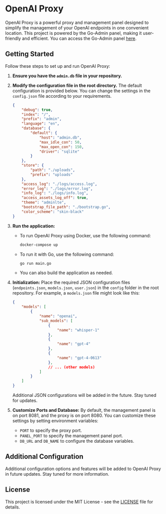 # OpenAI Proxy

OpenAI Proxy is a powerful proxy and management panel designed to simplify the management of your OpenAI endpoints in one convenient location. This project is powered by the Go-Admin panel, making it user-friendly and efficient. You can access the Go-Admin panel [here](https://github.com/GoAdminGroup/go-admin).

## Getting Started

Follow these steps to set up and run OpenAI Proxy:

1. **Ensure you have the `admin.db` file in your repository.**

2. **Modify the configuration file in the root directory.**
   The default configuration is provided below. You can change the settings in the `config.json` file according to your requirements.

   ```json
   {
       "debug": true,
       "index": "/",
       "prefix": "admin",
       "language": "en",
       "database": {
           "default": {
               "host": "admin.db",
               "max_idle_con": 50,
               "max_open_con": 150,
               "driver": "sqlite"
           }
       },
       "store": {
           "path": "./uploads",
           "prefix": "uploads"
       },
       "access_log": "./logs/access.log",
       "error_log": "./logs/error.log",
       "info_log": "./logs/info.log",
       "access_assets_log_off": true,
       "theme": "adminlte",
       "bootstrap_file_path": "./bootstrap.go",
       "color_scheme": "skin-black"
   }
   ```

3. **Run the application:**
   - To run OpenAI Proxy using Docker, use the following command:
     ```bash
     docker-compose up
     ```
   - To run it with Go, use the following command:
     ```bash
     go run main.go
     ```
   - You can also build the application as needed.

4. **Initialization:**
   Place the required JSON configuration files (`endpoints.json`, `models.json`, `user.json`) in the `config` folder in the root repository. For example, a `models.json` file might look like this:

   ```json
   {
       "models": [
           {
               "name": "openai",
               "sub_models": [
                   {
                       "name": "whisper-1"
                   },
                   {
                       "name": "gpt-4"
                   },
                   {
                       "name": "gpt-4-0613"
                   },
                   // ... (other models)
               ]
           }
       ]
   }
   ```

   Additional JSON configurations will be added in the future. Stay tuned for updates.

5. **Customize Ports and Database:**
   By default, the management panel is on port 8081, and the proxy is on port 8080. You can customize these settings by setting environment variables:

   - `PORT` to specify the proxy port.
   - `PANEL_PORT` to specify the management panel port.
   - `DB_URL` and `DB_NAME` to configure the database variables.

## Additional Configuration

Additional configuration options and features will be added to OpenAI Proxy in future updates. Stay tuned for more information.

## License

This project is licensed under the MIT License - see the [LICENSE](LICENSE) file for details.
